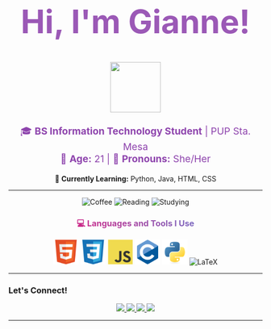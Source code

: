 <h1 align="center" style="font-size: 4rem; color: #9b59b6;"> Hi, I'm Gianne!</h1>

<p align="center">
  <img src="https://media3.giphy.com/media/v1.Y2lkPTc5MGI3NjExNWRmMWd3ZXQ5cGM0aHoyNXFsYm01eTI4YzVyM2JsbnVqNHFmdmwzMSZlcD12MV9pbnRlcm5hbF9naWZfYnlfaWQmY3Q9Zw/srV1G3EnqSLtL11Nsx/giphy.gif" width="100" height="100"/>
</p>

<p align="center" style="font-size: 1.2rem; color: #8e44ad;">
  🎓 <strong>BS Information Technology Student</strong> | PUP Sta. Mesa <br>
  🔢 <strong>Age:</strong> 21 | 🌸 <strong>Pronouns:</strong> She/Her
</p>

<p align="center">
  🌱 <strong>Currently Learning:</strong> Python, Java, HTML, CSS
</p>

---

<p align="center">
  <img src="https://media0.giphy.com/media/v1.Y2lkPTc5MGI3NjExdjNpNmRheW5zbmt0dDN2MTZjanlpczRjYzlyZHRwNWRlbGhzbTJwcCZlcD12MV9pbnRlcm5hbF9naWZfYnlfaWQmY3Q9Zw/sJKsXTsaDaR8CgypKu/giphy.gif" alt="Coffee" width="150" height="150"/>
  <img src="https://media4.giphy.com/media/v1.Y2lkPTc5MGI3NjExZDhlN2tkNXZsN3o1Yjl4N2xicnV0MWZ3YnB1bWwyYjFwZnR6M3puaiZlcD12MV9pbnRlcm5hbF9naWZfYnlfaWQmY3Q9Zw/xUA7b2OfgTuVzqpVXq/giphy.gif" alt="Reading" width="150" height="150"/>
  <img src="https://media4.giphy.com/media/v1.Y2lkPTc5MGI3NjExOHNqODBoNmticjg1NDJwNWM1cXB6bzBkbWR1aTB3dml5NnJkd25zbyZlcD12MV9pbnRlcm5hbF9naWZfYnlfaWQmY3Q9Zw/WRRL1EKo9rNe12S4zh/giphy.gif" alt="Studying" width="150" height="150"/>
</p>


<h3 align="center" style="background: -webkit-linear-gradient(45deg, #f06, #4a90e2); -webkit-background-clip: text; -webkit-text-fill-color: transparent;">💻 Languages and Tools I Use</h3>

<p align="center">
    <img src="https://raw.githubusercontent.com/devicons/devicon/master/icons/html5/html5-original.svg" alt="HTML5" width="50" height="50"/>
    <img src="https://raw.githubusercontent.com/devicons/devicon/master/icons/css3/css3-original.svg" alt="CSS3" width="50" height="50"/>
    <img src="https://raw.githubusercontent.com/devicons/devicon/master/icons/javascript/javascript-original.svg" alt="JavaScript" width="50" height="50"/>
    <img src="https://raw.githubusercontent.com/devicons/devicon/master/icons/c/c-original.svg" alt="C" width="50" height="50"/>
    <img src="https://raw.githubusercontent.com/devicons/devicon/master/icons/python/python-original.svg" alt="Python" width="50" height="50"/>
    <img src="https://cdn.jsdelivr.net/gh/devicons/devicon/icons/latex/latex-original.svg" alt="LaTeX" width="50" height="50"/>
</p>



---

### Let's Connect!
<p align="center">
  <a href="https://www.linkedin.com/in/gianne-dasco/" target="_blank">
    <img src="https://img.shields.io/badge/LinkedIn-9b59b6?style=for-the-badge&logo=linkedin&logoColor=white" />
  </a>
  <a href="https://www.facebook.com/GigiDasco20" target="_blank">
    <img src="https://img.shields.io/badge/Facebook-8e44ad?style=for-the-badge&logo=facebook&logoColor=white" />
  </a>
  <a href="https://www.tiktok.com/@crizzleeeedsc?_t=ZS-8ts4hnZvVpf&_r=1" target="_blank">
    <img src="https://img.shields.io/badge/TikTok-9b59b6?style=for-the-badge&logo=tiktok&logoColor=white" />
  </a>
  <a href="https://www.instagram.com/crizzledsc?igsh=aXl6OWxycGttOGQy" target="_blank">
    <img src="https://img.shields.io/badge/Instagram-8e44ad?style=for-the-badge&logo=instagram&logoColor=white" />
  </a>
</p>

---

